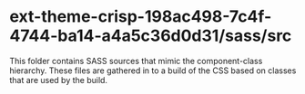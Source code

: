 # ext-theme-crisp-198ac498-7c4f-4744-ba14-a4a5c36d0d31/sass/src

This folder contains SASS sources that mimic the component-class hierarchy. These files
are gathered in to a build of the CSS based on classes that are used by the build.
